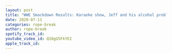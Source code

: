 ```yaml
---
layout: post
title: "WWE Smackdown Results: Karaoke show, Jeff and his alcohol problems & a Tag Team Championship match"
date: 2020-07-11
categories: rope-break
author: rope-break
spotify_track_id: 
youtube_video_id: Q10gG5FkYEI
apple_track_id: 
---
```

